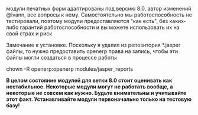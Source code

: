 модули печатных форм адаптированы под версию 8.0, автор изменений @ivann, все вопросы к нему. Самостоятельно мы работоспособность не тестировали, поэтому модули предоставляются "как есть", без каких-либо гарантий работоспособности и вы можете использовать их на свой страх и риск

Замечание к установке. 
Поскольку я удалил из репозитория *.jasper файлы, то нужно предоставить openerp права на запись, чтобы эти файлы могли создаться в процессе работы

chown -R openerp:openerp modules/jasper_reports

**В целом состояние модулей для ветки 8.0 стоит оценивать как нестабильное. Некоторые модули могут не работать вообще, а некоторые не совсем как нужно. Будьте внимательны и учитывайте этот факт. Устанавливайте модули первоначально только на тестовую базу!**
